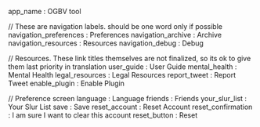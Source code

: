 app_name : OGBV tool

// These are navigation labels. should be one word only if possible
navigation_preferences : Preferences 
navigation_archive : Archive
navigation_resources : Resources
navigation_debug : Debug

// Resources. These link titles themselves are not finalized, so its ok to give them last priority in translation
user_guide : User Guide
mental_health : Mental Health 
legal_resources : Legal Resources
report_tweet : Report Tweet
enable_plugin : Enable Plugin

// Preference screen
language : Language
friends : Friends
your_slur_list : Your Slur List
save : Save
reset_account : Reset Account
reset_confirmation : I am sure I want to clear this account
reset_button : Reset  